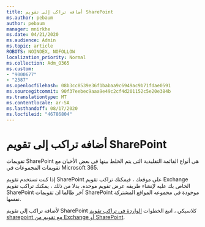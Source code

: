 ```yaml
---
title: أضافه تراكب إلى تقويم SharePoint
ms.author: pebaum
author: pebaum
manager: mnirkhe
ms.date: 04/21/2020
ms.audience: Admin
ms.topic: article
ROBOTS: NOINDEX, NOFOLLOW
localization_priority: Normal
ms.collection: Adm_O365
ms.custom:
- "9000677"
- "2587"
ms.openlocfilehash: 08b3cc8539e36f1babaa9c6949ac9b71fdae0591
ms.sourcegitcommit: 90f37eebec9aaa9e49c2cf4d201152c5e20e384b
ms.translationtype: MT
ms.contentlocale: ar-SA
ms.lasthandoff: 08/17/2020
ms.locfileid: "46786804"
---
```

# <a name="adding-an-overlay-to-a-sharepoint-calendar"></a>أضافه تراكب إلى تقويم SharePoint

تقويمات SharePoint هي أنواع القائمة التقليدية التي يتم الخلط بينها في بعض الأحيان مع تقويمات المجموعات في Microsoft 365.
 
إذا كنت تستخدم تقويم SharePoint علي موقعك ، فيمكنك تراكب تقويم Exchange الخاص بك عليه لإنشاء طريقه عرض تقويم موحده. بدلا من ذلك ، يمكنك تراكب تقويم SharePoint آخر طالما ان تقويمات SharePoint موجودة في مجموعه المواقع المشتركة نفسها.
 
لأضافه تراكب إلى تقويم SharePoint كلاسيكي ، اتبع الخطوات [الواردة في تراكب تقويم sharepoint مع تقويم من Exchange أو SharePoint](https://support.office.com/article/Overlay-a-SharePoint-calendar-with-a-calendar-from-Exchange-or-SharePoint-4CAEBE59-3994-4A94-9322-B31ABB8A5E9A).
